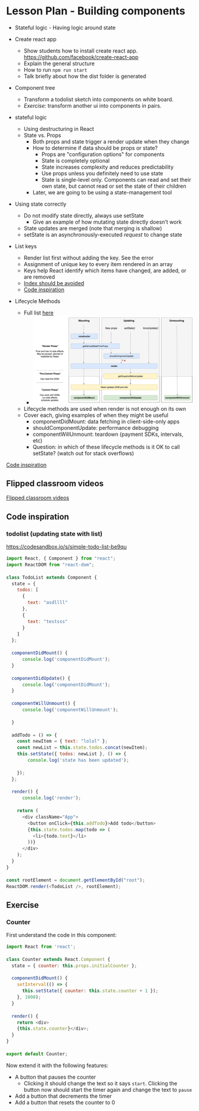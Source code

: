 # Lesson Plan - Building components
- Stateful logic - Having logic around state

- Create react app
  - Show students how to install create react app. https://github.com/facebook/create-react-app
  - Explain the general structure
  - How to run `npm run start`
  - Talk briefly about how the dist folder is generated

- Component tree
  - Transform a todolist sketch into components on white board. 
  - *Exercise:* transform another ui into components in pairs.
- stateful logic
  - Using destructuring in React
  - State vs. Props
      - Both props and state trigger a render update when they change
      - How to determine if data should be props or state?
        - Props are "configuration options" for components
        - State is completely optional
        - State increases complexity and reduces predictability
        - Use props unless you definitely need to use state
        - State is single-level only. Components can read and set their own state, but cannot read or set the state of their children
      - Later, we are going to be using a state-management tool
- Using state correctly
    - Do not modify state directly, always use setState
        - Give an example of how mutating state directly doesn’t work
    - State updates are merged (note that merging is shallow)
    - setState is an asynchronously-executed _request_ to change state
- List keys
  - Render list first without adding the key. See the error
  - Assignment of unique key to every item rendered in an array
  - Keys help React identify which items have changed, are added, or are removed
  - [Index should be avoided](https://medium.com/@robinpokorny/index-as-a-key-is-an-anti-pattern-e0349aece318)
  - [Code inspiration](#todolist-updating-state-with-list)
- Lifecycle Methods
  - Full list [here](https://reactjs.org/docs/react-component.html)
    - ![react Lifecycles](assets/react-lifecycles.jpeg)
  - Lifecycle methods are used when render is not enough on its own
  - Cover each, giving examples of when they might be useful
    - componentDidMount: data fetching in client-side-only apps
    - shouldComponentUpdate: performance debugging
    - componentWillUnmount: teardown (payment SDKs, intervals, etc)
    - Question: in which of these lifecycle methods is it OK to call setState? (watch out for stack overflows)

[Code inspiration](#counter)

## Flipped classroom videos

[Flipped classroom videos](https://github.com/HackYourFuture-CPH/React/blob/master/week2/preparation.md#flipped-classroom-videos)

## Code inspiration

### todolist (updating state with list)
https://codesandbox.io/s/simple-todo-list-be9qu

```js
import React, { Component } from "react";
import ReactDOM from "react-dom";

class TodoList extends Component {
  state = {
    todos: [
      {
        text: "asdllll"
      },
      {
        text: "testsss"
      }
    ]
  };

  componentDidMount() {
      console.log('componentDidMount');
  }

  componentDidUpdate() {
      console.log('componentDidMount');   
  }

  componentWillUnmount() {
      console.log('componentWillUnmount');
      
  }

  addTodo = () => {
    const newItem = { text: "lolol" };
    const newList = this.state.todos.concat(newItem);
    this.setState({ todos: newList }, () => {
        console.log('state has been updated');
        
    });
  };

  render() {
      console.log('render');
      
    return (
      <div className="App">
        <button onClick={this.addTodo}>Add todo</button>
        {this.state.todos.map(todo => (
          <li>{todo.text}</li>
        ))}
      </div>
    );
  }
}

const rootElement = document.getElementById("root");
ReactDOM.render(<TodoList />, rootElement);

```

## Exercise

### Counter

First understand the code in this component:

```js
import React from 'react';

class Counter extends React.Component {
  state = { counter: this.props.initialCounter };

  componentDidMount() {
    setInterval(() => {
      this.setState({ counter: this.state.counter + 1 });
    }, 1000);
  }

  render() {
    return <div>
    {this.state.counter}</div>;
  }
}

export default Counter;
```

Now extend it with the following features:
- A button that pauses the counter
  - Clicking it should change the text so it says `start`. Clicking the button now should start the timer again and change the text to `pause`
- Add a button that decrements the timer
- Add a button that resets the counter to 0
